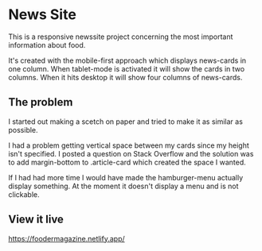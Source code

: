 # News Site

This is a responsive newssite project concerning the most important information about food.

It's created with the mobile-first approach which displays news-cards in one column. When tablet-mode is activated it will show the cards in two columns. When it hits desktop it will show four columns of news-cards.

## The problem

I started out making a scetch on paper and tried to make it as similar as possible.

I had a problem getting vertical space between my cards since my height isn't specified. I posted a question on Stack Overflow and the solution was to add margin-bottom to .article-card which created the space I wanted.

If I had had more time I would have made the hamburger-menu actually display something. At the moment it doesn't display a menu and is not clickable.

## View it live
https://foodermagazine.netlify.app/